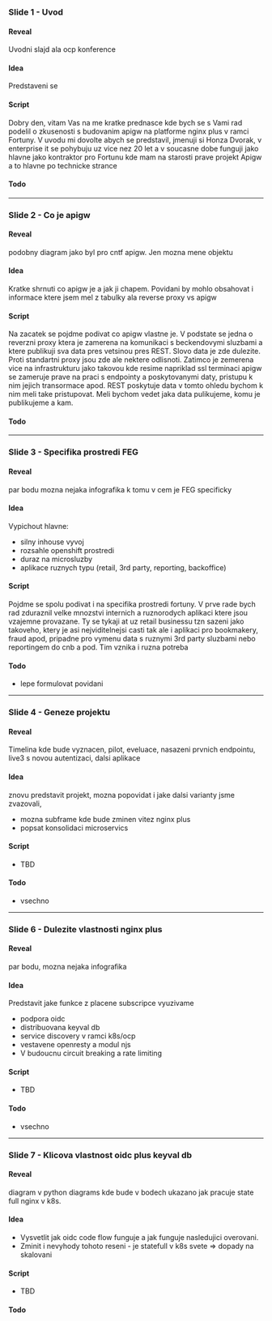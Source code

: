 ### Slide 1 - Uvod

#### Reveal

Uvodni slajd ala ocp konference

#### Idea

Predstaveni se 

#### Script

Dobry den, vitam Vas na me kratke prednasce kde bych se s Vami rad podelil o zkusenosti s budovanim
apigw na platforme nginx plus v ramci Fortuny. V uvodu mi dovolte abych se predstavil, jmenuji si Honza
Dvorak, v enterprise it se pohybuju uz vice nez 20 let a v soucasne dobe funguji jako hlavne jako kontraktor
pro Fortunu kde mam na starosti prave projekt Apigw a to hlavne po technicke strance

#### Todo

---



### Slide 2 - Co je apigw

#### Reveal

podobny diagram jako byl pro cntf apigw. Jen mozna mene objektu

#### Idea

Kratke shrnuti co apigw je a jak ji chapem. Povidani by mohlo obsahovat i informace ktere jsem mel z tabulky ala reverse proxy vs apigw

#### Script

Na zacatek se pojdme podivat co apigw vlastne je. V podstate se jedna o reverzni proxy ktera je zamerena na komunikaci 
s beckendovymi sluzbami a ktere publikuji sva data pres vetsinou pres REST. Slovo data je zde dulezite. Proti standartni proxy jsou zde ale nektere odlisnoti. Zatimco je zemerena vice na infrastrukturu jako takovou kde resime napriklad ssl terminaci apigw se zameruje prave na praci s endpointy a poskytovanymi daty, pristupu k nim jejich transormace apod. REST poskytuje data v tomto ohledu bychom k nim meli take pristupovat. Meli bychom vedet jaka data pulikujeme, komu je publikujeme a kam.

#### Todo

---



### Slide 3 - Specifika prostredi FEG

#### Reveal

par bodu mozna nejaka infografika k tomu v cem je FEG specificky 

#### Idea

Vypichout hlavne:

- silny inhouse vyvoj
- rozsahle openshift prostredi
- duraz na microsluzby
- aplikace ruznych typu (retail, 3rd party, reporting, backoffice)

#### Script

Pojdme se spolu podivat i na specifika prostredi fortuny. V prve rade bych rad zduraznil velke mnozstvi internich a ruznorodych aplikaci ktere jsou vzajemne provazane. Ty se tykaji at uz retail businessu tzn sazeni jako takoveho, ktery je asi nejviditelnejsi casti tak ale i aplikaci pro bookmakery, fraud apod, pripadne pro vymenu data s ruznymi 3rd party sluzbami nebo reportingem do cnb a pod. Tim vznika i ruzna potreba 


#### Todo

- lepe formulovat povidani

---



### Slide 4 - Geneze projektu

#### Reveal

Timelina kde bude vyznacen, pilot, eveluace, nasazeni prvnich endpointu, live3 s novou autentizaci, dalsi aplikace

#### Idea

znovu predstavit projekt, mozna popovidat i jake dalsi varianty jsme zvazovali, 
- mozna subframe kde bude zminen vitez nginx plus
- popsat konsolidaci microservics

#### Script

- TBD

#### Todo

- vsechno

---



### Slide 6 - Dulezite vlastnosti nginx plus

#### Reveal

par bodu, mozna nejaka infografika

#### Idea

Predstavit jake funkce z placene subscripce vyuzivame

- podpora oidc
- distribuovana keyval db
- service discovery v ramci k8s/ocp
- vestavene openresty a modul njs
- V budoucnu circuit breaking a rate limiting

#### Script

- TBD

#### Todo

- vsechno

---



### Slide 7 - Klicova vlastnost oidc plus keyval db

#### Reveal

diagram v python diagrams kde bude v bodech ukazano jak pracuje state full nginx v k8s. 

#### Idea

- Vysvetlit jak oidc code flow funguje a jak funguje nasledujici overovani.
- Zminit i nevyhody tohoto reseni - je statefull v k8s svete => dopady na skalovani

#### Script

- TBD

#### Todo





